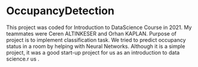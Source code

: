 # OccupancyDetection
This project was coded for Introduction to DataScience Course in 2021. My teammates were Ceren ALTINKESER and Orhan KAPLAN. Purpose of project is to implement classification task. We tried to predict occupancy status in a room by helping with Neural Networks. Although it is a simple project, it was a good start-up project for us as an introduction to data science.r us .
